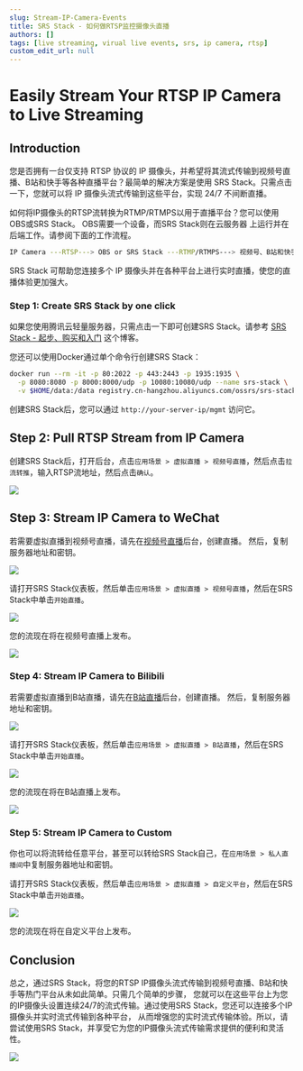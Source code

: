 ```yaml
---
slug: Stream-IP-Camera-Events
title: SRS Stack - 如何做RTSP监控摄像头直播
authors: []
tags: [live streaming, virual live events, srs, ip camera, rtsp]
custom_edit_url: null
---
```


# Easily Stream Your RTSP IP Camera to Live Streaming

## Introduction

您是否拥有一台仅支持 RTSP 协议的 IP 摄像头，并希望将其流式传输到视频号直播、B站和快手等各种直播平台？最简单的解决方案是使用 
SRS Stack。只需点击一下，您就可以将 IP 摄像头流式传输到这些平台，实现 24/7 不间断直播。

<!--truncate-->

如何将IP摄像头的RTSP流转换为RTMP/RTMPS以用于直播平台？您可以使用OBS或SRS Stack。 OBS需要一个设备，而SRS Stack则在云服务器
上运行并在后端工作。请参阅下面的工作流程。

```bash
IP Camera ---RTSP---> OBS or SRS Stack ---RTMP/RTMPS---> 视频号、B站和快手
```

SRS Stack 可帮助您连接多个 IP 摄像头并在各种平台上进行实时直播，使您的直播体验更加强大。

### Step 1: Create SRS Stack by one click

如果您使用腾讯云轻量服务器，只需点击一下即可创建SRS Stack。请参考 [SRS Stack - 起步、购买和入门](./2022-04-09-SRS-Stack-Tutorial.md) 这个博客。

您还可以使用Docker通过单个命令行创建SRS Stack：

```bash
docker run --rm -it -p 80:2022 -p 443:2443 -p 1935:1935 \
  -p 8080:8080 -p 8000:8000/udp -p 10080:10080/udp --name srs-stack \
  -v $HOME/data:/data registry.cn-hangzhou.aliyuncs.com/ossrs/srs-stack:5
```

创建SRS Stack后，您可以通过 `http://your-server-ip/mgmt` 访问它。

## Step 2: Pull RTSP Stream from IP Camera

创建SRS Stack后，打开后台，点击`应用场景 > 虚拟直播 > 视频号直播`，然后点击`拉流转推`，输入RTSP流地址，然后点击`确认`。

![](/img/blog-2023-10-11-21.png)

## Step 3: Stream IP Camera to WeChat

若需要虚拟直播到视频号直播，请先在[视频号直播](https://channels.weixin.qq.com/platform/live/liveBuild)后台，创建直播。
然后，复制服务器地址和密钥。

![](/img/blog-2023-10-11-22.png)

请打开SRS Stack仪表板，然后单击`应用场景 > 虚拟直播 > 视频号直播`，然后在SRS Stack中单击`开始直播`。

![](/img/blog-2023-10-11-23.png)

您的流现在将在视频号直播上发布。

![](/img/blog-2023-10-11-24.png)

### Step 4: Stream IP Camera to Bilibili

若需要虚拟直播到B站直播，请先在[B站直播](https://link.bilibili.com/p/center/index#/my-room/start-live)后台，创建直播。
然后，复制服务器地址和密钥。

![](/img/blog-2023-10-11-25.png)

请打开SRS Stack仪表板，然后单击`应用场景 > 虚拟直播 > B站直播`，然后在SRS Stack中单击`开始直播`。

![](/img/blog-2023-10-11-26.png)

您的流现在将在B站直播上发布。

![](/img/blog-2023-10-11-27.png)

### Step 5: Stream IP Camera to Custom

你也可以将流转给任意平台，甚至可以转给SRS Stack自己，在`应用场景 > 私人直播间`中复制服务器地址和密钥。

请打开SRS Stack仪表板，然后单击`应用场景 > 虚拟直播 > 自定义平台`，然后在SRS Stack中单击`开始直播`。

![](/img/blog-2023-10-11-28.png)

您的流现在将在自定义平台上发布。

## Conclusion

总之，通过SRS Stack，将您的RTSP IP摄像头流式传输到视频号直播、B站和快手等热门平台从未如此简单。只需几个简单的步骤，
您就可以在这些平台上为您的IP摄像头设置连续24/7的流式传输。通过使用SRS Stack，您还可以连接多个IP摄像头并实时流式传输到各种平台，
从而增强您的实时流式传输体验。所以，请尝试使用SRS Stack，并享受它为您的IP摄像头流式传输需求提供的便利和灵活性。

![](https://ossrs.net/gif/v1/sls.gif?site=ossrs.net&path=/lts/blog-zh/2023-10-11-Stream-IP-Camera-Events)
